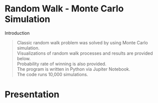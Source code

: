 # Random Walk - Monte Carlo Simulation
Introduction
> Classic random walk problem was solved by using Monte Carlo simulation.\
Visualizations of random walk processes and results are provided below.\
Probability rate of winning is also provided.\
The program is written in Python via Jupiter Notebook.\
The code runs 10,000 simulations.


# Presentation
